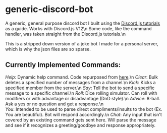 # generic-discord-bot
A generic, general purpose discord bot I built using the [Discord.js tutorials](https://discordjs.guide) as a guide. 
Works with Discord.js V12\n
Some code, like the command handler, was taken straight from the Discord.js tutorials.\n 

This is a stripped down version of a joke bot I made for a personal server, which is why the json files are so sparse. 

## Currently Implemented Commands: 
*Help*: Dynamic help command. Code repurposed from [here](https://discordjs.guide/command-handling/adding-features.html#a-dynamic-help-command).\n
*Clear*: Bulk deletes a specified number of messages from a channel.\n
*Kick*: Kicks a specified member from the server.\n
*Say*: Tell the bot to send a specific message to a specific channel.\n
*Roll*: Dice rolling simulator. Can roll with modifiers or with advantage or disadvantage (DnD style).\n 
*Advice*: 8-ball. Ask a yes or no question and get a response.\n  
*You*: Intended to be used to parse direct compliments/insults to the bot (Ex. You are beautiful). Bot will respond accordingly.\n
*Chat*: Any input that isn't covered by an existing command gets sent here. Will parse the message and see if it recognizes a greeting/goodbye and response appropriately.
